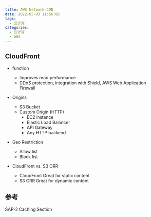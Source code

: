```yaml
---
title: AWS Network-CDN
date: 2022-05-03 11:56:08
tags:
  - 云计算
categories:
  - 云计算  
  - AWS
---
```


<p></p>
<!-- more -->

## CloudFront
+ function 
  - Improves read performance
  - DDoS protection, integration with Shield, 
    AWS Web Application  Firewall

+ Origins
  + S3 Bucket
  + Custom Origin (HTTP)
    - EC2 instance
    - Elastic Load Balancer
    - API Gateway
    - Any HTTP backend

+ Geo Restriction
  - Allow list
  - Block list    


+ CloudFront vs. S3 CRR  
  + CloudFront
    Great for static content
  + S3 CRR
    Great for dynamic content  

## 参考
SAP-2  Caching Section